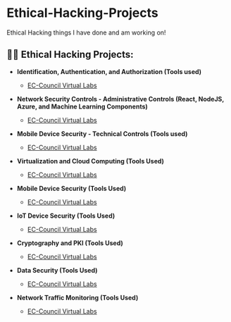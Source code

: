 # Ethical-Hacking-Projects
Ethical Hacking things I have done and am working on!

<h2>👨‍💻 Ethical Hacking Projects:</h2>

- <b>Identification, Authentication, and Authorization (Tools used)</b>

  - [EC-Council Virtual Labs](https://github.com/joshmadakor1/Algorithms-Practice)

- <b>Network Security Controls - Administrative Controls (React, NodeJS, Azure, and Machine Learning Components)</b>

  - [EC-Council Virtual Labs](https://github.com/joshmadakor1/4chan-Image-Analysis-Middleware-C964)

- <b>Mobile Device Security - Technical Controls (Tools used)</b>

  - [EC-Council Virtual Labs](https://github.com/joshmadakor1/Sentinel-Lab)

- <b>Virtualization and Cloud Computing (Tools Used)</b>

  - [EC-Council Virtual Labs](https://github.com/joshmadakor1/EncrypterPOC)

- <b>Mobile Device Security (Tools Used)</b>

  - [EC-Council Virtual Labs](https://github.com/joshmadakor1/Package-Delivery-Pathfinding-Algorithm)

- <b>IoT Device Security (Tools Used)</b>

  - [EC-Council Virtual Labs](https://github.com/joshmadakor1/Package-Delivery-Pathfinding-Algorithm)
​
- <b>Cryptography and PKI (Tools Used)</b>

  - [EC-Council Virtual Labs](https://github.com/joshmadakor1/Package-Delivery-Pathfinding-Algorithm)

- <b>Data Security (Tools Used)</b>

  - [EC-Council Virtual Labs](https://github.com/joshmadakor1/Package-Delivery-Pathfinding-Algorithm)

- <b>Network Traffic Monitoring (Tools Used)</b>

  - [EC-Council Virtual Labs](https://github.com/joshmadakor1/Package-Delivery-Pathfinding-Algorithm)
